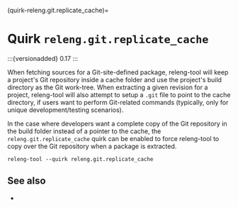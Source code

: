 (quirk-releng.git.replicate_cache)=
# Quirk `releng.git.replicate_cache`

:::{versionadded} 0.17
:::

When fetching sources for a Git-site-defined package, releng-tool will
keep a project's Git repository inside a cache folder and use the project's
build directory as the Git work-tree. When extracting a given revision for
a project, releng-tool will also attempt to setup a `.git` file to point to
the cache directory, if users want to perform Git-related commands
(typically, only for unique development/testing scenarios).

In the case where developers want a complete copy of the Git repository in
the build folder instead of a pointer to the cache, the
`releng.git.replicate_cache` quirk can be enabled to force releng-tool to
copy over the Git repository when a package is extracted.

```
releng-tool --quirk releng.git.replicate_cache
```

## See also

- [](quirks)
